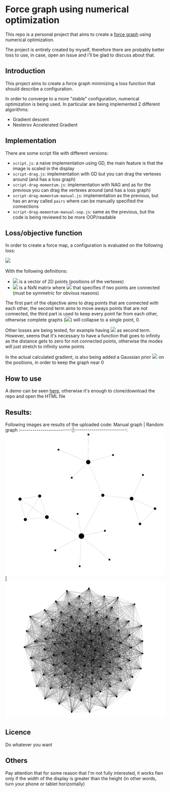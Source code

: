 # Force graph using numerical optimization
This repo is a personal project that aims to create a [force graph](https://en.wikipedia.org/wiki/Force-directed_graph_drawing) using numerical optimization.

The project is entirely created by myself, therefore there are probably better loss to use, in case, open an issue and i'll be glad to discuss about that.



## Introduction
This project aims to create a force graph minimizing a loss function that should describe a configuration.

In order to converge to a more "stable" configuration, numerical optimization is being used. In particular are being implemented 2 different algorithms:

 - Gradient descent
 - Nesterov Accelerated Gradient

## Implementation
There are some script file with different versions:
 
 - `script.js`: a naive implementation using GD, the main feature is that the image is scaled in the display 
 - `script-drag.js`: implementation with GD but you can drag the vertexes around (and has a loss graph)
 - `script-drag-momentum.js`: implementation with NAG and as for the previous you can drag the vertexes around (and has a loss graph)
 - `script-drag-momentum-manual.js`: implementation as the previous, but has an array called `pairs` where can be manually specified the connections  
 - `script-drag-momentum-manual-oop.js`: same as the previous, but the code is being reviewed to be more OOP/readable

## Loss/objective function
In order to create a force map, a configuration is evaluated on the following loss:
<!-- f(\bar{p}) = \sum_{i=0}^{|p|}\sum_{j=0}^{|p|} a_{ij} ||p_{i} - p_j||^2 + \sum_{i=0}^{|p|}\sum_{j=0}^{|p|} (1-a_{ij}) e^{-||p_{i} - p_j||^2} -->
![](https://latex.codecogs.com/svg.image?\small&space;\bg{white}min\\;f(\bar{p})&space;=&space;\sum_{i=0}^{|p|}\sum_{j=0}^{|p|}&space;a_{ij}&space;||p_{i}&space;-&space;p_j||^2&space;&plus;&space;\sum_{i=0}^{|p|}\sum_{j=0}^{|p|}&space;(1-a_{ij})&space;\frac{1}{||p_{i}&space;-&space;p_j||^2}&plus;&space;\sum_{i=0}^{|p|}\sum_{j=0}^{|p|}&space;&space;\frac{1}{||p_{i}&space;-&space;p_j||^2})

With the following definitions:
 - ![](https://latex.codecogs.com/svg.image?\large&space;\bg{white}\bar{p})  is a vector of 2D points (positions of the vertexes)
  - ![](https://latex.codecogs.com/svg.image?\large&space;\bg{white}a)  is a NxN matrix where ![](https://latex.codecogs.com/svg.image?\large&space;\bg{white}a_{ij}\in\{0,1\}) that specifies if two points are connected (must be symmetric for obvious reasons)

The first part of the objective aims to drag points that are connected with each other, the second term aims to move aways points that are not connected, the third part is used to keep every point far from each other, otherwise complete graphs (![](https://latex.codecogs.com/svg.image?\large&space;\bg{white}K_1,K_2,...)) will collapse to a single point, 0.

Other losses are being tested, for example having ![](https://latex.codecogs.com/svg.image?\large&space;\bg{white}e^{-\text{dist}}) as second term. However, seems that it's necessary to have a function that goes to infinity as the distance gets to zero for not connected points, otherwise the modes will just stretch to infinity some points

In the actual calculated gradient, is also being added a Gaussian prior ![](https://latex.codecogs.com/svg.image?\small&space;\bg{white}\sum&space;||p_i||^2) on the positions, in order to keep the graph near 0

## How to use
A demo can be seen [here](https://htmlpreview.github.io/?https://github.com/AlbertoSinigaglia/force-graph/blob/main/force-graph-optimization.html), otherwise it's enough to clone/download the repo and open the HTML file

## Results:
Following images are results of the uploaded code:
Manual graph             |  Random graph
:-------------------------:|:-------------------------:
![](./results-images/manual.png)  |  ![](./results-images/random.png)




## Licence
Do whatever you want

## Others
Pay attention that for some reason that I'm not fully interested, it works fien only if the width of the display is greater than the height (in other words, turn your phone or tablet horizontally)